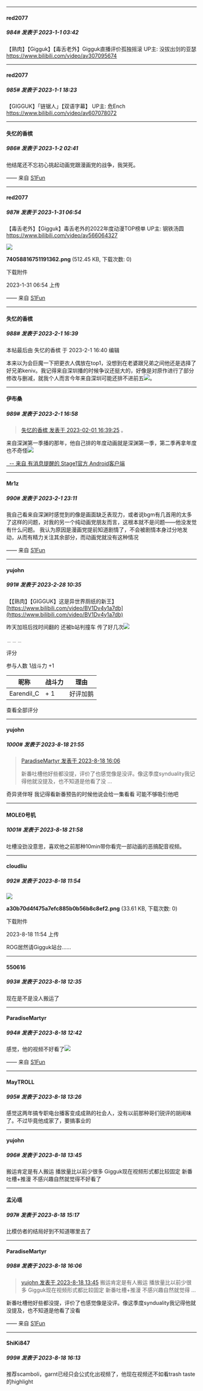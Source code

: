 

*****

####  red2077  
##### 984#       发表于 2023-1-1 03:42

【熟肉】【Gigguk】【毒舌老外】Gigguk直播评价孤独摇滚 UP主: 没拔出剑的亚瑟 https://www.bilibili.com/video/av307095674



*****

####  red2077  
##### 985#       发表于 2023-1-1 18:23

【GIGGUK】「链锯人」【双语字幕】 UP主: 危Ench https://www.bilibili.com/video/av607078072



*****

####  失忆的香槟  
##### 986#       发表于 2023-1-2 02:41

他结尾还不忘初心挑起动画党跟漫画党的战争，我哭死。

—— 来自 [S1Fun](https://s1fun.koalcat.com)

*****

####  red2077  
##### 987#       发表于 2023-1-31 06:54

【毒舌老外】【Gigguk】毒舌老外的2022年度动漫TOP榜单 UP主: 钢铁汤圆 https://www.bilibili.com/video/av566064327

<img src="https://img.saraba1st.com/forum/202301/31/065428r9ll33cjn2c7ph2o.png" referrerpolicy="no-referrer">

<strong>74058816751191362.png</strong> (512.45 KB, 下载次数: 0)

下载附件

2023-1-31 06:54 上传

—— 来自 [S1Fun](https://s1fun.koalcat.com)


*****

####  失忆的香槟  
##### 988#       发表于 2023-2-1 16:39

 本帖最后由 失忆的香槟 于 2023-2-1 16:40 编辑 

本来以为会巨魔一下把更衣人偶放在top1，没想到在老婆跟兄弟之间他还是选择了好兄弟keniv。我记得来自深圳播的时候争议还挺大的，好像是对原作进行了部分修改与删减，就我个人而言今年来自深圳可能还排不进前五<img src="https://static.saraba1st.com/image/smiley/face2017/068.png" referrerpolicy="no-referrer">。


*****

####  伊布桑  
##### 989#       发表于 2023-2-1 16:58

<blockquote><a href="httphttps://bbs.saraba1st.com/2b/forum.php?mod=redirect&amp;goto=findpost&amp;pid=59569932&amp;ptid=1770560" target="_blank">失忆的香槟 发表于 2023-02-01 16:39:25</a>
。</blockquote>来自深渊第一季播的那年，他自己排的年度动画就是深渊第一季，第二季再拿年度也不奇怪<img src="https://static.saraba1st.com/image/smiley/face2017/037.png" referrerpolicy="no-referrer">

[  -- 来自 有消息提醒的 Stage1官方 Android客户端](https://www.coolapk.com/apk/140634)


*****

####  Mr1z  
##### 990#       发表于 2023-2-1 23:11

我自己看来自深渊时感觉到的像是画面缺乏表现力，或者说bgm有几首用的太多了这样的问题，对我的另一个纯动画党朋友而言，这根本就不是问题——他没发觉有什么问题。
我认为原因是漫画党提前知道剧情了，不会被剧情本身过分地发动，从而有精力关注其余部分，而动画党就没有这种情况

—— 来自 [S1Fun](https://s1fun.koalcat.com)

*****

####  yujohn  
##### 991#       发表于 2023-2-28 10:35

【【熟肉】【GIGGUK】这是异世界厕纸的新王】 [https://www.bilibili.com/video/BV1Dv4y1a7db](https://www.bilibili.com/video/BV1Dv4y1a7db)

昨天加班后找时间翻的 还被b站判撞车 传了好几次<img src="https://static.saraba1st.com/image/smiley/face2017/152.png" referrerpolicy="no-referrer">

﹍﹍﹍

评分

 参与人数 1战斗力 +1

|昵称|战斗力|理由|
|----|---|---|
| Earendil_C| + 1|好评加鹅|

查看全部评分

*****

####  yujohn  
##### 1000#       发表于 2023-8-18 21:55

<blockquote><a href="httphttps://bbs.saraba1st.com/2b/forum.php?mod=redirect&amp;goto=findpost&amp;pid=62075391&amp;ptid=1770560" target="_blank">ParadiseMartyr 发表于 2023-8-18 16:06</a>

新番吐槽他好些都没提，评价了也感觉像是没评。像这季度synduality我记得他就没提及，也不知道是他看了没 ...</blockquote>
奇异贤伴呀 我记得看新番预告的时候他说会给一集看看 可能不够吸引他吧

*****

####  MOLE0号机  
##### 1001#       发表于 2023-8-18 21:58

吐槽没劲没意思，喜欢他之前那种10min带你看完一部动画的恶搞配音视频。

*****

####  cloudliu  
##### 992#       发表于 2023-8-18 11:54

<img src="https://img.saraba1st.com/forum/202308/18/115412lpjnopbxypm0jjwo.png" referrerpolicy="no-referrer">

<strong>a30b70d4f475a7efc885b0b56b8c8ef2.png</strong> (33.61 KB, 下载次数: 0)

下载附件

2023-8-18 11:54 上传

ROG居然请Gigguk站台……


*****

####  550616  
##### 993#       发表于 2023-8-18 12:35

现在是不是没人搬运了

*****

####  ParadiseMartyr  
##### 994#       发表于 2023-8-18 12:42

感觉，他的视频不好看了<img src="https://static.saraba1st.com/image/smiley/face2017/068.png" referrerpolicy="no-referrer">

—— 来自 [S1Fun](https://s1fun.koalcat.com)


*****

####  MayTROLL  
##### 995#       发表于 2023-8-18 13:26

感觉这两年搞专职电台播客变成成熟的社会人，没有以前那种哥们锐评的胡闹味了。不过毕竟他成家了，要搞事业的


*****

####  yujohn  
##### 996#       发表于 2023-8-18 13:45

搬运肯定是有人搬运 播放量比以前少很多 Gigguk现在视频形式都比较固定 新番吐槽+推漫 不感兴趣自然就觉得不好看了


*****

####  孟沁瑶  
##### 997#       发表于 2023-8-18 15:17

比模仿者的结局好到不知道哪里去了


*****

####  ParadiseMartyr  
##### 998#       发表于 2023-8-18 16:06

<blockquote><a href="httphttps://bbs.saraba1st.com/2b/forum.php?mod=redirect&amp;goto=findpost&amp;pid=62073746&amp;ptid=1770560" target="_blank">yujohn 发表于 2023-8-18 13:45</a>
搬运肯定是有人搬运 播放量比以前少很多 Gigguk现在视频形式都比较固定 新番吐槽+推漫 不感兴趣自然就觉得 ...</blockquote>
新番吐槽他好些都没提，评价了也感觉像是没评。像这季度synduality我记得他就没提及，也不知道是他看了没看

—— 来自 [S1Fun](https://s1fun.koalcat.com)


*****

####  ShiKi847  
##### 999#       发表于 2023-8-18 16:13

推荐scamboli，garnt已经只会公式化出视频了，他现在视频还不如看trash taste的highlight



